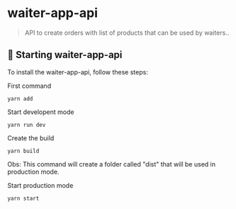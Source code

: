 # waiter-app-api

> API to create orders with list of products that can be used by waiters..

## 🚀 Starting waiter-app-api

To install the waiter-app-api, follow these steps:

First command
```
yarn add
```

Start developent mode
```
yarn run dev
```

Create the build
```
yarn build
```
Obs: This command will create a folder called "dist" that will be used in production mode.

Start production mode
```
yarn start
```
